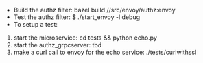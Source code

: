 * Build the authz filter:
bazel build //src/envoy/authz:envoy
* Test the authz filter:
$ ./start_envoy -l debug
* To setup a test:
 1. start the microservice: cd tests && python echo.py
 1. start the authz_grpcserver: tbd
 1. make a curl call to envoy for the echo service: ./tests/curlwithssl
